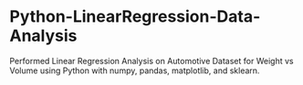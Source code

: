 # Python-LinearRegression-Data-Analysis
Performed Linear Regression Analysis on Automotive Dataset for Weight vs Volume using Python with numpy, pandas, matplotlib, and sklearn. 

